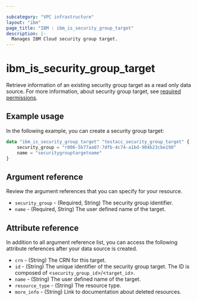 ```yaml
---

subcategory: "VPC infrastructure"
layout: "ibm"
page_title: "IBM : ibm_is_security_group_target"
description: |-
  Manages IBM Cloud security group target.
---
```


# ibm_is_security_group_target
Retrieve information of an existing security group target as a read only data source. For more information, about security group target, see [required permissions](https://cloud.ibm.com/docs/vpc?topic=vpc-resource-authorizations-required-for-api-and-cli-calls).


## Example usage
In the following example, you can create a security group target:

```terraform
data "ibm_is_security_group_target" "testacc_security_group_target" {
    security_group = "r006-5b77aa07-7dfb-4c74-a1bd-904b23cbe198"
    name = "securitygrouptargetname"
}
```

## Argument reference
Review the argument references that you can specify for your resource. 

- `security_group` - (Required, String) The security group identifier.
- `name` - (Required, String) The user defined name of the target.

## Attribute reference
In addition to all argument reference list, you can access the following attribute references after your data source is created. 

- `crn` - (String) The CRN for this target.
- `id` - (String) The unique identifier of the security group target. The ID is composed of <`security_group_id`>/<`target_id`>.
- `name` - (String) The user defined name of the target.
- `resource_type` - (String) The resource type.
- `more_info` - (String) Link to documentation about deleted resources.
